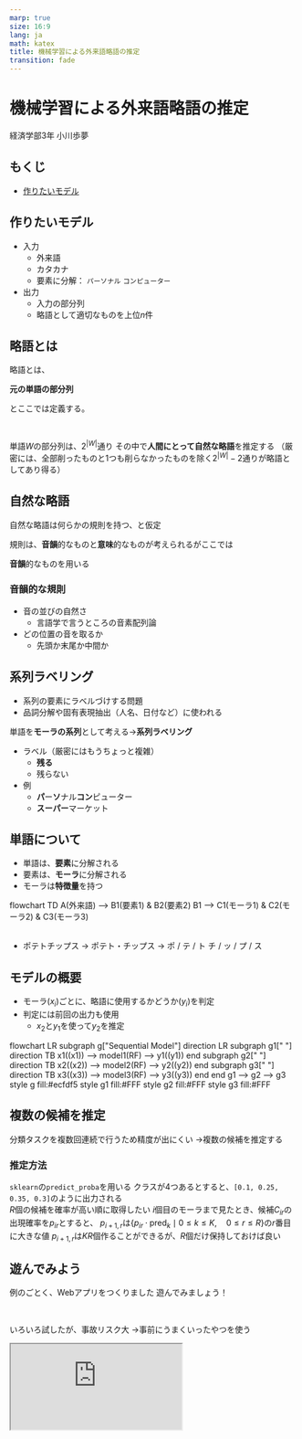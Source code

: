 ```yaml
---
marp: true
size: 16:9
lang: ja
math: katex
title: 機械学習による外来語略語の推定
transition: fade
---
```


<!-- transition: fade 300ms -->

<!-- $width: 1920 -->
<!-- $height: 1080 -->

<!-- headingDivider: 2 -->

<!-- _class: lead -->

# 機械学習による外来語略語の推定

<p class="text-right">経済学部3年 小川歩夢</p>

## もくじ

- [作りたいモデル](#作りたいモデル)

## 作りたいモデル

- 入力
    - 外来語
    - カタカナ
    - 要素に分解： `パーソナル` `コンピューター`
- 出力
    - 入力の部分列
    - 略語として適切なものを上位$n$件

## 略語とは

略語とは、
<div class="mx-auto my-6 text-xl">

**元の単語の部分列**

</div>

とここでは定義する。

<br />

単語$W$の部分列は、$2^{|W|}$通り
その中で**人間にとって自然な略語**を推定する
<span class="text-desc mx-2">（厳密には、全部削ったものと1つも削らなかったものを除く$2^{|W|}-2$通りが略語としてあり得る）</span>

## 自然な略語

自然な略語は何らかの規則を持つ、と仮定

規則は、**音韻**的なものと**意味**的なものが考えられるがここでは

<div class="mx-auto my-6 text-xl">

**音韻**的なものを用いる

</div>

### 音韻的な規則

- 音の並びの自然さ
    - 言語学で言うところの音素配列論
- どの位置の音を取るか
    - 先頭か末尾か中間か

## 系列ラベリング

- 系列の要素にラベルづけする問題
- 品詞分解や固有表現抽出<span class="text-desc">（人名、日付など）</span>に使われる

<div class="mx-auto my-6 text-xl"

単語を**モーラの系列**として考える→**系列ラベリング**

</div>

- ラベル<span class="text-desc ml-1">（厳密にはもうちょっと複雑）</span>
    - **残る**
    - 残らない
- 例
    - **パ**ー**ソ**ナル**コン**ピューター
    - **スーパー**マーケット

## 単語について

- 単語は、**要素**に分解される
- 要素は、**モーラ**に分解される
- モーラは**特徴量**を持つ

<div class="mermaid">
flowchart TD
    A(外来語) --> B1(要素1) & B2(要素2)
    B1 --> C1(モーラ1) & C2(モーラ2) & C3(モーラ3)
</div>

<br>

- ポテトチップス → ポテト・チップス → <span class="p-1 border bg-white rounded">ポ / テ / ト</span>  <span class="px-1 py-0.5 border bg-white rounded">チ / ッ / プ / ス</span>

## モデルの概要

- モーラ($x_i$)ごとに、略語に使用するかどうか($y_i$)を判定
- 判定には前回の出力も使用
    - $x_2$と$y_1$を使って$y_2$を推定

<div class="mermaid">
flowchart LR
    subgraph g["Sequential Model"]
        direction LR
        subgraph g1[" "]
            direction TB
            x1((x1)) --> model1(RF) --> y1((y1))
        end
        subgraph g2[" "]
            direction TB
            x2((x2)) --> model2(RF) --> y2((y2))
        end
        subgraph g3[" "]
            direction TB
            x3((x3)) --> model3(RF) --> y3((y3))
        end
    end
    g1 --> g2 --> g3
    style g fill:#ecfdf5
    style g1 fill:#FFF
    style g2 fill:#FFF
    style g3 fill:#FFF
</div>

## 複数の候補を推定

分類タスクを複数回連続で行うため精度が出にくい
→複数の候補を推定する

### 推定方法

`sklearn`の`predict_proba`を用いる
クラスが4つあるとすると、`[0.1, 0.25, 0.35, 0.3]`のように出力される
<br>
$R$個の候補を確率が高い順に取得したい
$i$個目のモーラまで見たとき、候補$C_{ir}$の出現確率を$p_{ir}$とすると、
$p_{i+1,r}$は$\{p_{ir} \cdot \text{pred}_k \mid 0 \le k \le K, \quad 0 \le r \le R\}$の$r$番目に大きな値
$p_{i+1,r}$は$KR$個作ることができるが、$R$個だけ保持しておけば良い

## 遊んでみよう

<div class="flex-1 flex">

<div class="text-sm">

例のごとく、Webアプリをつくりました
遊んでみましょう！

<br>

いろいろ試したが、事故リスク大
→事前にうまくいったやつを使う

<!-- TODO -->

</div>

<div class="h-full flex-1 overflow-y-auto">
    <iframe src="https://abbreviation-zhqzb2nbkq-an.a.run.app/" class="size-full">
    </iframe>
</div>

</div>

<link rel="stylesheet" href="./dist/style.css">
<link rel="preconnect" href="https://fonts.googleapis.com">
<link rel="preconnect" href="https://fonts.gstatic.com" crossorigin>
<link href="https://fonts.googleapis.com/css2?family=BIZ+UDPGothic:wght@400;700&display=swap" rel="stylesheet">
<script src="https://cdn.tailwindcss.com/"></script>
<script src="./tailwind.config.js"></script>
<script type="module">
import mermaid from 'https://cdn.jsdelivr.net/npm/mermaid@10.0.0/dist/mermaid.esm.min.mjs';
mermaid.initialize({ startOnLoad: true, theme: 'forest' });
window.addEventListener('vscode.markdown.updateContent', function() { mermaid.init() });
</script>

